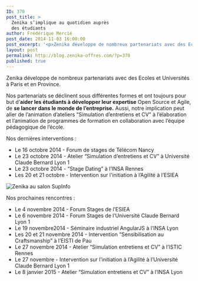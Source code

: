```yaml
---
ID: 370
post_title: >
  Zenika s’implique au quotidien auprès
  des étudiants
author: Frédérique Mercié
post_date: 2014-11-03 16:00:00
post_excerpt: '<p>Zenika développe de nombreux partenariats avec des Ecoles et Universités à Paris et en Province.</p>'
layout: post
permalink: http://blog.zenika-offres.com/?p=370
published: true
---
```

<p>Zenika développe de nombreux partenariats avec des Ecoles et Universités à Paris et en Province.</p>
<!--more-->
<p>Nos partenariats se déclinent sous différentes formes et ont toujours pour but d’<strong>aider les étudiants à développer leur expertise</strong> Open Source et Agile, de <strong>se lancer dans le monde de l’entreprise.</strong> Aussi, notre implication peut aller de l’animation d’ateliers “Simulation d’entretiens et CV” à l’élaboration et l’animation de programmes de formation en collaboration avec l’équipe pédagogique de l’école.</p> <p>Nos dernières interventions&nbsp;:</p> <ul> <li>Le 16 octobre 2014 - Forum de stages de Télécom Nancy</li> <li>Le 23 octobre 2014 - Atelier “Simulation d’entretiens et CV” à Université Claude Bernard Lyon 1</li> <li>Le 23 octobre 2014 - “Stage Dating” à l’INSA Rennes</li> <li>Les 20 et 21 octobre - Intervention sur l'initiation à l’Agilité à l’ESIEA</li> </ul> <p><img src="/wp-content/uploads/2015/07/.zenAuSalonRH_s.jpg" alt="Zenika au salon SupInfo" style="display:block; margin:0 auto;" title="Zenika au salon SupInfo" /></p> <p>Nos prochaines rencontres&nbsp;:</p> <ul> <li>Le 4 novembre 2014 -  Forum Stages de l’ESIEA</li> <li>Le 6 novembre 2014 - Forum Stages de l’Université Claude Bernard Lyon 1</li> <li>Le 19 novembre2014 - Séminaire industriel AngularJS à l’INSA Lyon</li> <li>Les 20 et 21 novembre 2014 - Intervention  “Sensibilisation au Craftsmanship” à l’EISTI de Pau</li> <li>Le 27 novembre 2014 - Atelier “Simulation entretiens et CV” à l’ISTIC  Rennes</li> <li>Le 27 novembre - Intervention sur l’initiation à l’Agilité à l’Université Claude Bernard Lyon 1</li> <li>Le 8 janvier 2015 - Atelier “Simulation entretiens et CV” à l’INSA Lyon</li> </ul>